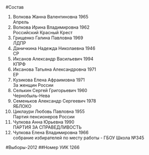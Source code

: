 #Состав
1. Волкова Жанна Валентиновна 1965   
    Апрель
2. Волкова Ирина Владимировна 1962   
    Российский Красный Крест
3. Грищенко Галина Павловна 1969   
    ЛДПР
4. Даничкина Надежда Николаевна 1946   
    СР
5. Иксанов Александр Васильевич 1994   
    КПРФ
6. Иксанова Татьяна Александровна 1971   
    ЕР
7. Кузикова Елена Афраимовна 1971   
    За женщин России
8. Селькин Сергей Григорьевич 1960   
    Чернобыль-Нева
9. Семеньков Александр Сергеевич 1978   
    ЯБЛОКО
10. Циклаури Любовь Павловна 1955   
    Партия пенсионеров России
11. Чулкова Анна Юрьевна 1990   
    ПАРТИЯ ЗА СПРАВЕДЛИВОСТЬ
12. Чулкова Елена Владимировна 1966   
    собрание избирателей по месту работы - ГБОУ Школа №345

#Выборы-2012
##Номер УИК
1266
